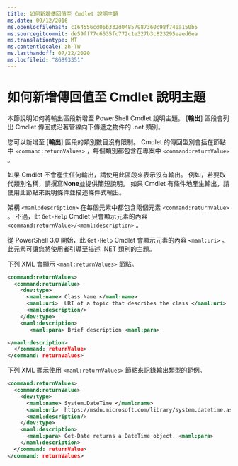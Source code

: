 ```yaml
---
title: 如何新增傳回值至 Cmdlet 說明主題
ms.date: 09/12/2016
ms.openlocfilehash: c164556cd06b332d04857987360c98f740a150b5
ms.sourcegitcommit: de59ff77c6535fc772c1e327b3c823295eaed6ea
ms.translationtype: MT
ms.contentlocale: zh-TW
ms.lasthandoff: 07/22/2020
ms.locfileid: "86893351"
---
```

# <a name="how-to-add-return-values-to-a-cmdlet-help-topic"></a>如何新增傳回值至 Cmdlet 說明主題

本節說明如何將輸出區段新增至 PowerShell Cmdlet 說明主題。 [**輸出**] 區段會列出 Cmdlet 傳回或沿著管線向下傳遞之物件的 .net 類別。

您可以新增至 [**輸出**] 區段的類別數目沒有限制。 Cmdlet 的傳回型別會括在節點中 `<command:returnValues>` ，每個類別都包含在專案中 `<command:returnValue>` 。

如果 Cmdlet 不會產生任何輸出，請使用此區段來表示沒有輸出。 例如，若要取代類別名稱，請撰寫**None**並提供簡短說明。 如果 Cmdlet 有條件地產生輸出，請使用此節點來說明條件並描述條件式輸出。

架構 `<maml:description>` 在每個元素中都包含兩個元素 `<command:returnValue>` 。
不過，此 `Get-Help` Cmdlet 只會顯示元素的內容 `<command:returnValue>/<maml:description>` 。

從 PowerShell 3.0 開始，此 `Get-Help` Cmdlet 會顯示元素的內容 `<maml:uri>` 。
此元素可讓您將使用者引導至描述 .NET 類別的主題。

下列 XML 會顯示 `<maml:returnValues>` 節點。

```xml
<command:returnValues>
  <command:returnValue>
    <dev:type>
      <maml:name> Class Name </maml:name>
      <maml:uri>  URI of a topic that describes the class </maml:uri>
      <maml:description/>
    </dev:type>
    <maml:description>
       <maml:para> Brief description <maml:para>

</maml:description>
  </command: returnValue>
</command: returnValues>
```

下列 XML 顯示使用 `<maml:returnValues>` 節點來記錄輸出類型的範例。

```xml
<command:returnValues>
  <command:returnValue>
    <dev:type>
      <maml:name> System.DateTime </maml:name>
      <maml:uri>  https://msdn.microsoft.com/library/system.datetime.aspx </maml:uri>
      <maml:description/>
    </dev:type>
    <maml:description>
      <maml:para> Get-Date returns a DateTime object. <maml:para>
    </maml:description>
  </command: returnValue>
</command: returnValues>
```
